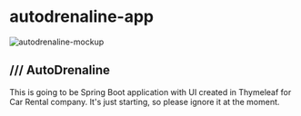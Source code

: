 # autodrenaline-app
![autodrenaline-mockup](https://user-images.githubusercontent.com/105795682/203534759-0216fee9-e219-448b-9bfd-1bb4425bf3ca.png)

<h2>/// AutoDrenaline</h2>

This is going to be Spring Boot application with UI created in Thymeleaf for Car Rental company. It's just starting, so please ignore it at the moment.
